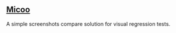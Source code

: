 ## [Micoo](https://arxman.com/micoo/)
A simple screenshots compare solution for visual regression tests.

